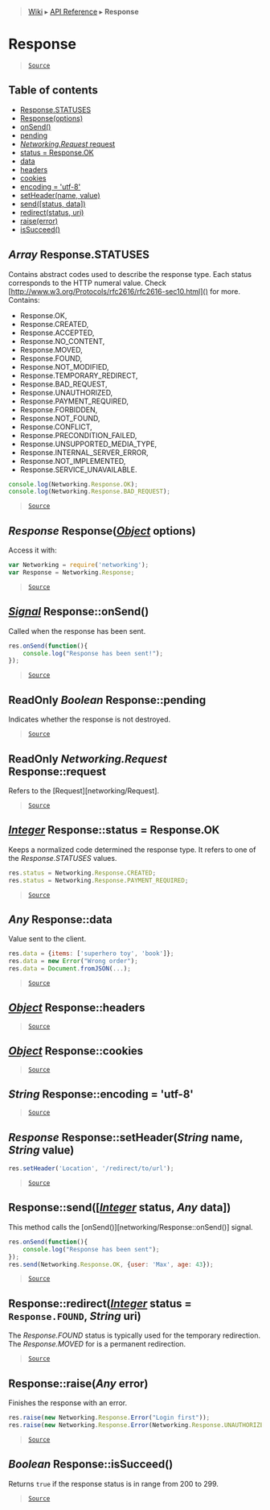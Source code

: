 > [Wiki](Home) ▸ [API Reference](API-Reference) ▸ **Response**

Response
========

> [`Source`](/Neft-io/neft/tree/master/src/networking/response.litcoffee#response)

## Table of contents
  * [Response.STATUSES](#array-responsestatuses)
  * [Response(options)](#response-responseobject-options)
  * [onSend()](#signal-responseonsend)
  * [pending](#readonly-boolean-responsepending)
  * [*Networking.Request* request](#readonly-networkingrequest-responserequest)
  * [status = Response.OK](#integer-responsestatus--responseok)
  * [data](#any-responsedata)
  * [headers](#object-responseheaders)
  * [cookies](#object-responsecookies)
  * [encoding = 'utf-8'](#string-responseencoding--utf8)
  * [setHeader(name, value)](#response-responsesetheaderstring-name-string-value)
  * [send([status, data])](#responsesendinteger-status-any-data)
  * [redirect(status, uri)](#responseredirectinteger-status--responsefound-string-uri)
  * [raise(error)](#responseraiseany-error)
  * [isSucceed()](#boolean-responseissucceed)

*Array* Response.STATUSES
-------------------------

Contains abstract codes used to describe the response type.
Each status corresponds to the HTTP numeral value.
Check [http://www.w3.org/Protocols/rfc2616/rfc2616-sec10.html]() for more.
Contains:
 - Response.OK,
 - Response.CREATED,
 - Response.ACCEPTED,
 - Response.NO_CONTENT,
 - Response.MOVED,
 - Response.FOUND,
 - Response.NOT_MODIFIED,
 - Response.TEMPORARY_REDIRECT,
 - Response.BAD_REQUEST,
 - Response.UNAUTHORIZED,
 - Response.PAYMENT_REQUIRED,
 - Response.FORBIDDEN,
 - Response.NOT_FOUND,
 - Response.CONFLICT,
 - Response.PRECONDITION_FAILED,
 - Response.UNSUPPORTED_MEDIA_TYPE,
 - Response.INTERNAL_SERVER_ERROR,
 - Response.NOT_IMPLEMENTED,
 - Response.SERVICE_UNAVAILABLE.
```javascript
console.log(Networking.Response.OK);
console.log(Networking.Response.BAD_REQUEST);
```

> [`Source`](/Neft-io/neft/tree/master/src/networking/response.litcoffee#array-responsestatuses)

*Response* Response([*Object*](/Neft-io/neft/wiki/Utils-API.md#boolean-isobjectany-value) options)
-------------------------------------

Access it with:
```javascript
var Networking = require('networking');
var Response = Networking.Response;
```

> [`Source`](/Neft-io/neft/tree/master/src/networking/response.litcoffee#response-responseobject-options)

[*Signal*](/Neft-io/neft/wiki/Signal-API.md#class-signal) Response::onSend()
---------------------------

Called when the response has been sent.
```javascript
res.onSend(function(){
    console.log("Response has been sent!");
});
```

> [`Source`](/Neft-io/neft/tree/master/src/networking/response.litcoffee#signal-responseonsend)

ReadOnly *Boolean* Response::pending
------------------------------------

Indicates whether the response is not destroyed.

> [`Source`](/Neft-io/neft/tree/master/src/networking/response.litcoffee#readonly-boolean-responsepending)

ReadOnly *Networking.Request* Response::request
-----------------------------------------------

Refers to the [Request][networking/Request].

> [`Source`](/Neft-io/neft/tree/master/src/networking/response.litcoffee#readonly-networkingrequest-responserequest)

[*Integer*](/Neft-io/neft/wiki/Utils-API.md#boolean-isintegerany-value) Response::status = Response.OK
----------------------------------------

Keeps a normalized code determined the response type.
It refers to one of the *Response.STATUSES* values.
```javascript
res.status = Networking.Response.CREATED;
res.status = Networking.Response.PAYMENT_REQUIRED;
```

> [`Source`](/Neft-io/neft/tree/master/src/networking/response.litcoffee#integer-responsestatus--responseok)

*Any* Response::data
--------------------

Value sent to the client.
```javascript
res.data = {items: ['superhero toy', 'book']};
res.data = new Error("Wrong order");
res.data = Document.fromJSON(...);
```

> [`Source`](/Neft-io/neft/tree/master/src/networking/response.litcoffee#any-responsedata)

[*Object*](/Neft-io/neft/wiki/Utils-API.md#boolean-isobjectany-value) Response::headers
--------------------------

> [`Source`](/Neft-io/neft/tree/master/src/networking/response.litcoffee#object-responseheaders)

[*Object*](/Neft-io/neft/wiki/Utils-API.md#boolean-isobjectany-value) Response::cookies
--------------------------

> [`Source`](/Neft-io/neft/tree/master/src/networking/response.litcoffee#object-responsecookies)

*String* Response::encoding = 'utf-8'
-------------------------------------

> [`Source`](/Neft-io/neft/tree/master/src/networking/response.litcoffee#string-responseencoding--utf8)

*Response* Response::setHeader(*String* name, *String* value)
-------------------------------------------------------------

```javascript
res.setHeader('Location', '/redirect/to/url');
```

> [`Source`](/Neft-io/neft/tree/master/src/networking/response.litcoffee#response-responsesetheaderstring-name-string-value)

Response::send([[*Integer*](/Neft-io/neft/wiki/Utils-API.md#boolean-isintegerany-value) status, *Any* data])
----------------------------------------------

This method calls the [onSend()][networking/Response::onSend()] signal.
```javascript
res.onSend(function(){
    console.log("Response has been sent");
});
res.send(Networking.Response.OK, {user: 'Max', age: 43});
```

> [`Source`](/Neft-io/neft/tree/master/src/networking/response.litcoffee#responsesendinteger-status-any-data)

Response::redirect([*Integer*](/Neft-io/neft/wiki/Utils-API.md#boolean-isintegerany-value) status = `Response.FOUND`, *String* uri)
---------------------------------------------------------------------

The *Response.FOUND* status is typically used for the temporary redirection.
The *Response.MOVED* for is a permanent redirection.

> [`Source`](/Neft-io/neft/tree/master/src/networking/response.litcoffee#responseredirectinteger-status--responsefound-string-uri)

Response::raise(*Any* error)
----------------------------

Finishes the response with an error.
```javascript
res.raise(new Networking.Response.Error("Login first"));
res.raise(new Networking.Response.Error(Networking.Response.UNAUTHORIZED, "Login first"));
```

> [`Source`](/Neft-io/neft/tree/master/src/networking/response.litcoffee#responseraiseany-error)

*Boolean* Response::isSucceed()
-------------------------------

Returns `true` if the response status is in range from 200 to 299.

> [`Source`](/Neft-io/neft/tree/master/src/networking/response.litcoffee#boolean-responseissucceed)

